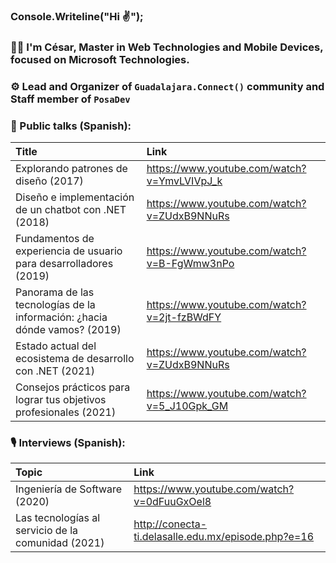 ### Console.Writeline("Hi ✌");

### 👨‍💻 I'm César, Master in Web Technologies and Mobile Devices, focused on Microsoft Technologies.
###  ⚙ Lead and Organizer of `Guadalajara.Connect()` community and Staff member of `PosaDev`

### 🎤 Public talks (Spanish):
| Title | Link | 
| :--- | :--- |
| Explorando patrones de diseño (2017) | https://www.youtube.com/watch?v=YmvLVIVpJ_k |
| Diseño e implementación de un chatbot con .NET (2018) | https://www.youtube.com/watch?v=ZUdxB9NNuRs |
| Fundamentos de experiencia de usuario para desarrolladores (2019) | https://www.youtube.com/watch?v=B-FgWmw3nPo |
| Panorama de las tecnologías de la información: ¿hacia dónde vamos? (2019) |  https://www.youtube.com/watch?v=2jt-fzBWdFY |
| Estado actual del ecosistema de desarrollo con .NET (2021) | https://www.youtube.com/watch?v=ZUdxB9NNuRs |
| Consejos prácticos para lograr tus objetivos profesionales (2021) | https://www.youtube.com/watch?v=5_J10Gpk_GM |

### 🎙 Interviews (Spanish):
| Topic | Link | 
| :--- | :--- |
| Ingeniería de Software (2020) |  https://www.youtube.com/watch?v=0dFuuGxOel8 |
| Las tecnologías al servicio de la comunidad (2021) | http://conecta-ti.delasalle.edu.mx/episode.php?e=16 |
